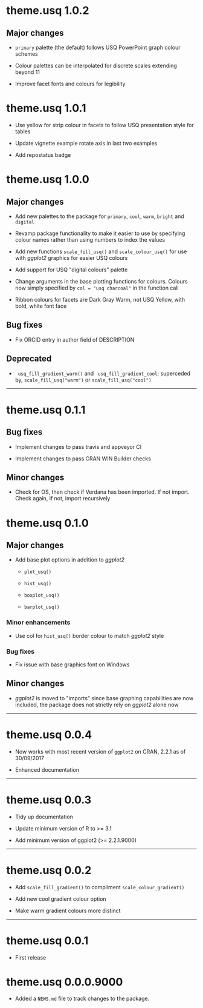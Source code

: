 
# theme.usq 1.0.2

## Major changes

* `primary` palette (the default) follows USQ PowerPoint graph colour schemes

* Colour palettes can be interpolated for discrete scales extending beyond 11

* Improve facet fonts and colours for legibility

# theme.usq 1.0.1

* Use yellow for strip colour in facets to follow USQ presentation style for tables

* Update vignette example rotate axis in last two examples

* Add repostatus badge

# theme.usq 1.0.0

## Major changes

* Add new palettes to the package for `primary`, `cool`, `warm`, `bright` and
`digital`

* Revamp package functionality to make it easier to use by specifying colour
names rather than using numbers to index the values

* Add new functions `scale_fill_usq()` and `scale_colour_usq()` for use with
_ggplot2_ graphics for easier USQ colours

* Add support for USQ "digital colours" palette

* Change arguments in the base plotting functions for colours. Colours now
simply specified by `col = "usq charcoal"` in the function call

* Ribbon colours for facets are Dark Gray Warm, not USQ Yellow, with bold, white
font face

## Bug fixes

* Fix ORCID entry in author field of DESCRIPTION

## Deprecated

* ` usq_fill_gradient_warm()` and ` usq_fill_gradient_cool`; superceded by,
`scale_fill_usq("warm")` or `scale_fill_usq("cool")`

--------------------------------------------------------------------------------

# theme.usq 0.1.1

## Bug fixes

* Implement changes to pass travis and appveyor CI

* Implement changes to pass CRAN WIN Builder checks

## Minor changes

* Check for OS, then check if Verdana has been imported. If not import. Check
again, if not, import recursively

# theme.usq 0.1.0

## Major changes

* Add base plot options in addition to _ggplot2_
  
  * `plot_usq()`
  
  * `hist_usq()`
  
  * `boxplot_usq()`
  
  * `barplot_usq()`
  
### Minor enhancements

* Use col for `hist_usq()` border colour to match _ggplot2_ style

### Bug fixes

* Fix issue with base graphics font on Windows

## Minor changes

* _ggplot2_ is moved to "imports" since base graphing capabilities are now
included, the package does not strictly rely on _ggplot2_ alone now

--------------------------------------------------------------------------------

# theme.usq 0.0.4

* Now works with most recent version of `ggplot2` on CRAN, 2.2.1 as of
30/09/2017

* Enhanced documentation

--------------------------------------------------------------------------------

# theme.usq 0.0.3

* Tidy up documentation

* Update minimum version of R to >= 3.1

* Add minimum version of ggplot2  (>= 2.2.1.9000)

--------------------------------------------------------------------------------

# theme.usq 0.0.2

* Add `scale_fill_gradient()` to compliment `scale_colour_gradient()`

* Add new cool gradient colour option

* Make warm gradient colours more distinct

--------------------------------------------------------------------------------

# theme.usq 0.0.1

* First release

# theme.usq 0.0.0.9000

* Added a `NEWS.md` file to track changes to the package.
